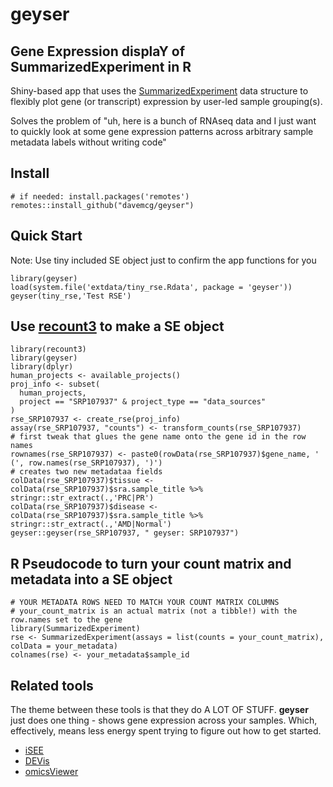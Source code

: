 # geyser

## Gene Expression displaY of SummarizedExperiment in R

Shiny-based app that uses the [SummarizedExperiment](https://bioconductor.org/packages/release/bioc/html/SummarizedExperiment.html) data structure to flexibly plot gene (or transcript) expression by user-led sample grouping(s).

Solves the problem of  "uh, here is a bunch of RNAseq data and I just want to quickly look at some gene expression patterns across arbitrary sample metadata labels without writing code"

## Install
```
# if needed: install.packages('remotes') 
remotes::install_github("davemcg/geyser")
```

## Quick Start
Note: Use tiny included SE object just to confirm the app functions for you
```
library(geyser)
load(system.file('extdata/tiny_rse.Rdata', package = 'geyser'))
geyser(tiny_rse,'Test RSE')
```

## Use [recount3](https://www.bioconductor.org/packages/devel/bioc/vignettes/recount3/inst/doc/recount3-quickstart.html) to make a SE object
```
library(recount3)
library(geyser)
library(dplyr)
human_projects <- available_projects()
proj_info <- subset(
  human_projects,
  project == "SRP107937" & project_type == "data_sources"
)
rse_SRP107937 <- create_rse(proj_info)
assay(rse_SRP107937, "counts") <- transform_counts(rse_SRP107937)
# first tweak that glues the gene name onto the gene id in the row names
rownames(rse_SRP107937) <- paste0(rowData(rse_SRP107937)$gene_name, ' (', row.names(rse_SRP107937), ')')
# creates two new metadataa fields 
colData(rse_SRP107937)$tissue <- colData(rse_SRP107937)$sra.sample_title %>% stringr::str_extract(.,'PRC|PR')
colData(rse_SRP107937)$disease <- colData(rse_SRP107937)$sra.sample_title %>% stringr::str_extract(.,'AMD|Normal')
geyser::geyser(rse_SRP107937, " geyser: SRP107937")
```

## R Pseudocode to turn your count matrix and metadata into a SE object
```
# YOUR METADATA ROWS NEED TO MATCH YOUR COUNT MATRIX COLUMNS
# your_count_matrix is an actual matrix (not a tibble!) with the row.names set to the gene
library(SummarizedExperiment)
rse <- SummarizedExperiment(assays = list(counts = your_count_matrix), colData = your_metadata)
colnames(rse) <- your_metadata$sample_id
```

## Related tools

The theme between these tools is that they do A LOT OF STUFF. **geyser** just does one thing - shows gene expression across your samples. Which, effectively, means less energy spent trying to figure out how to get started.

 - [iSEE](https://bioconductor.org/packages/release/bioc/html/iSEE.html)
 - [DEVis](https://cran.r-hub.io/web/packages/DEVis/vignettes/DEVis_vignette.html)
 - [omicsViewer](https://bioconductor.org/packages/devel/bioc/vignettes/omicsViewer/inst/doc/quickStart.html#1_Introduction)
